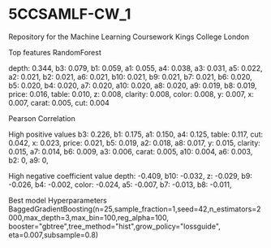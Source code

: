 # 5CCSAMLF-CW_1
Repository for the Machine Learning Coursework Kings College London 


Top features RandomForest

depth: 0.344, 
b3: 0.079, 
b1: 0.059, 
a1: 0.055, 
a4: 0.038, 
a3: 0.031, 
a5: 0.022, 
a2: 0.021, 
b2: 0.021, 
a6: 0.021, 
b10: 0.021, 
b9: 0.021, 
b7: 0.021, 
b6: 0.020, 
b5: 0.020, 
b4: 0.020, 
a7: 0.020, 
a10: 0.020, 
a8: 0.020, 
a9: 0.019, 
b8: 0.019, 
price: 0.016, 
table: 0.010, 
z: 0.008, 
clarity: 0.008,
color: 0.008, 
y: 0.007, 
x: 0.007, 
carat: 0.005, 
cut: 0.004




Pearson Correlation 

High positive values 
b3: 0.226, 
b1: 0.175, 
a1: 0.150, 
a4: 0.125, 
table: 0.117, 
cut: 0.042, 
x: 0.023, 
price: 0.021,
b5: 0.019, 
a2: 0.018, 
a8: 0.017, 
y: 0.015, 
clarity: 0.015, 
a7: 0.014, 
b6: 0.009, 
a3: 0.006, 
carat: 0.005, 
a10: 0.004, 
a6: 0.003, 
b2: 0, 
a9: 0, 

High negative coefficient value
depth: -0.409,
b10: -0.032,
z: -0.029,
b9: -0.026,
b4: -0.002, 
color: -0.024,
a5: -0.007, 
b7: -0.013, 
b8: -0.011, 

 


Best model Hyperparameters 
BaggedGradientBoosting(n=25,sample_fraction=1,seed=42,n_estimators=2000,max_depth=3,max_bin=100,reg_alpha=100,
                      booster="gbtree",tree_method="hist",grow_policy="lossguide",
                      eta=0.007,subsample=0.8)
